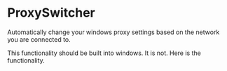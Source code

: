# ProxySwitcher
Automatically change your windows proxy settings based on the network you are connected to.

This functionality should be built into windows. It is not. Here is the functionality.

